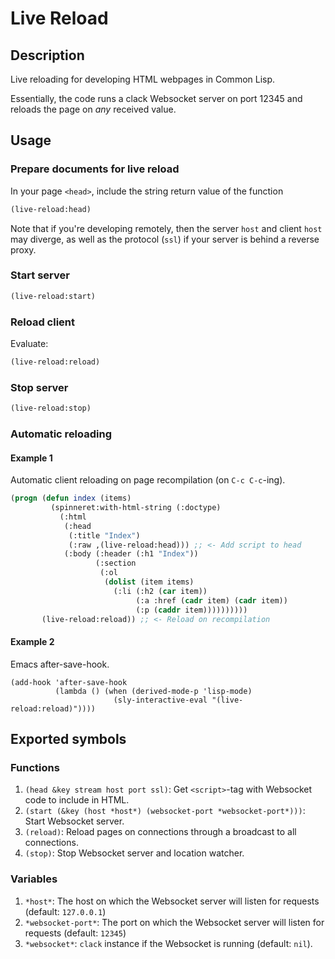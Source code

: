 # Live Reload

## Description

Live reloading for developing HTML webpages in Common Lisp.

Essentially, the code runs a clack Websocket server on port 12345 and reloads the page on *any* received value.

## Usage

### Prepare documents for live reload

In your page `<head>`, include the string return value of the function

```lisp
(live-reload:head)
```

Note that if you're developing remotely, then the server `host` and client `host` may diverge, as well as the protocol (`ssl`) if your server is behind a reverse proxy.

### Start server

```lisp
(live-reload:start)
```

### Reload client

Evaluate:
```lisp
(live-reload:reload)
```

### Stop server

```lisp
(live-reload:stop)
```

### Automatic reloading

#### Example 1

Automatic client reloading on page recompilation (on `C-c C-c`-ing).
```lisp
(progn (defun index (items)
         (spinneret:with-html-string (:doctype)
           (:html
            (:head
             (:title "Index")
             (:raw ,(live-reload:head))) ;; <- Add script to head
            (:body (:header (:h1 "Index"))
                   (:section
                    (:ol
                     (dolist (item items)
                       (:li (:h2 (car item))
                            (:a :href (cadr item) (cadr item))
                            (:p (caddr item))))))))))
       (live-reload:reload)) ;; <- Reload on recompilation
```

#### Example 2

Emacs after-save-hook.
```emacs-lisp
(add-hook 'after-save-hook
          (lambda () (when (derived-mode-p 'lisp-mode)
                       (sly-interactive-eval "(live-reload:reload)"))))
```

## Exported symbols

### Functions
1. `(head &key stream host port ssl)`: Get `<script>`-tag with Websocket code to include in HTML.
2. `(start (&key (host *host*) (websocket-port *websocket-port*)))`: Start Websocket server.
3. `(reload)`: Reload pages on connections through a broadcast to all connections.
4. `(stop)`: Stop Websocket server and location watcher.

### Variables
1. `*host*`: The host on which the Websocket server will listen for requests (default: `127.0.0.1`)
2. `*websocket-port*`: The port on which the Websocket server will listen for requests (default: `12345`)
3. `*websocket*`: `clack` instance if the Websocket is running (default: `nil`).
